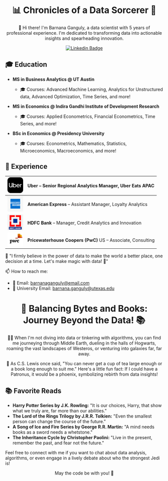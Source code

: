 <div align="center">

# 📊 Chronicles of a Data Sorcerer 🚀

👋 Hi there! I'm Barnana Ganguly, a data scientist with 5 years of professional experience. I'm dedicated to transforming data into actionable insights and spearheading innovation.

[![Linkedin Badge](https://img.shields.io/badge/-BarnanaGanguly-blue?style=flat-square&logo=Linkedin&logoColor=white&link=https://www.linkedin.com/in/barnanaganguly/)](https://www.linkedin.com/in/barnanaganguly/)

</div>


## 🎓 Education

- **MS in Business Analytics @ UT Austin**
  - 🎓 Courses: Advanced Machine Learning, Analytics for Unstructured data, Advanced Optimization, Time Series, and more!

- **MS in Economics @ Indira Gandhi Institute of Development Research**
  - 🎓 Courses: Applied Econometrics, Financial Econometrics, Time Series, and more!

- **BSc in Economics @ Presidency University**
  - 🎓 Courses: Econometrics, Mathematics, Statistics, Microeconomics, Macroeconomics, and more!


## 🔭 Experience

| <img src="https://github.com/BarnanaGanguly/BarnanaGanguly/blob/3f09cc480396e19b6b25cb7656a4e91a33ed5247/Uber_Logo.png" width="50"> | **Uber** – Senior Regional Analytics Manager, Uber Eats APAC |
|:---:|:---|
| <img src="https://github.com/BarnanaGanguly/BarnanaGanguly/blob/3f09cc480396e19b6b25cb7656a4e91a33ed5247/Amex_Logo.png" width="50"> | **American Express** – Assistant Manager, Loyalty Analytics |
| <img src="https://github.com/BarnanaGanguly/BarnanaGanguly/blob/3f09cc480396e19b6b25cb7656a4e91a33ed5247/HDFC_Logo.png" width="50"> | **HDFC Bank** – Manager, Credit Analytics and Innovation |
| <img src="https://github.com/BarnanaGanguly/BarnanaGanguly/blob/733abe366d0268d6cf56cb91ad889f6b3abfbd7b/PwC_Logo.jpeg" width="50"> | **Pricewaterhouse Coopers (PwC)** US – Associate, Consulting |




📢 "I firmly believe in the power of data to make the world a better place, one decision at a time. Let's make magic with data! 🌟"

📫 How to reach me:
- 📧 Email: barnanaganguly@email.com
- 📧 University Email: barnana.ganguly@utexas.edu
</div>

<div align="center">
  <h1>📖 Balancing Bytes and Books: Journey Beyond the Data! 📚</h1>
  <p>🧙‍♂️ When I'm not diving into data or tinkering with algorithms, you can find me journeying through Middle Earth, dueling in the halls of Hogwarts, roaming the vast landscapes of Westeros, or venturing into galaxies far, far away.</p>
  <p>🦅 As C.S. Lewis once said, "You can never get a cup of tea large enough or a book long enough to suit me."  
      Here's a little fun fact: If I could have a Patronus, it would be a phoenix, symbolizing rebirth from data insights!</p>
</div>

## 📚 Favorite Reads

- **Harry Potter Series by J.K. Rowling:** "It is our choices, Harry, that show what we truly are, far more than our abilities."
- **The Lord of the Rings Trilogy by J.R.R. Tolkien:** "Even the smallest person can change the course of the future."
- **A Song of Ice and Fire Series by George R.R. Martin:** "A mind needs books as a sword needs a whetstone."
- **The Inheritance Cycle by Christopher Paolini:** "Live in the present, remember the past, and fear not the future."

Feel free to connect with me if you want to chat about data analysis, algorithms, or even engage in a lively debate about who the strongest Jedi is!

<p align="center">May the code be with you! 🚀</p>
